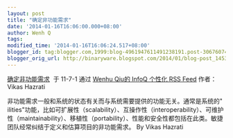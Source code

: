 ```yaml
---
layout: post
title: "确定非功能需求"
date: '2014-01-16T16:06:00.000+08:00'
author: Wenh Q
tags:
modified_time: '2014-01-16T16:06:24.517+08:00'
blogger_id: tag:blogger.com,1999:blog-4961947611491238191.post-3067607458086420120
blogger_orig_url: http://binaryware.blogspot.com/2014/01/blog-post_1453.html
---
```

[确定非功能需求](http://www.infoq.com/cn/news/2011/07/nailing-quality-requirements)  于
11-7-1 通过 [Wenhu Qiu的 InfoQ 个性化 RSS
Feed](http://www.infoq.com/cn/) 作者：Vikas Hazrati

非功能需求一般和系统的状态有关而与系统需要提供的功能无关。通常是系统的"
ilities"功能，比如可扩展性（scalability）、互操作性（interoperability）、可维护性（maintainability）、移植性（portability）、性能和安全性都包括在此类。敏捷团队经常纠结于定义和估算项目的非功能需求。
By Vikas Hazrati
